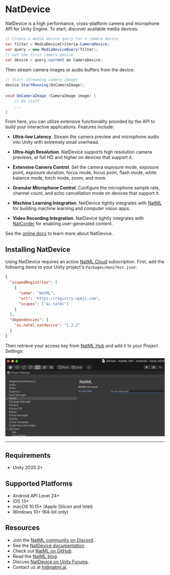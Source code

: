 # NatDevice
NatDevice is a high performance, cross-platform camera and microphone API for Unity Engine. To start, discover available media devices:
```csharp
// Create a media device query for a camera device
var filter = MediaDeviceCriteria.CameraDevice;
var query = new MediaDeviceQuery(filter);
// Get the first camera device
var device = query.current as CameraDevice;
```

Then stream camera images or audio buffers from the device:
```csharp
// Start streaming camera images
device.StartRunning(OnCameraImage);

void OnCameraImage (CameraImage image) {
    // Do stuff
    ...
}
```

From here, you can utilize extensive functionality provided by the API to build your interactive applications. Features include:

+ **Ultra-low Latency**. Stream the camera preview and microphone audio into Unity with extremely small overhead.

+ **Ultra-high Resolution**. NatDevice supports high resolution camera previews, at full HD and higher on devices that support it.

+ **Extensive Camera Control**. Set the camera exposure mode, exposure point, exposure duration, focus mode, focus point, flash mode, white balance mode, torch mode, zoom, and more.

+ **Granular Microphone Control**. Configure the microphone sample rate, channel count, and echo cancellation mode on devices that support it.

+ **Machine Learning Integration**. NatDevice tightly integrates with [NatML](https://github.com/natmlx/NatML) for building machine learning and computer vision apps.

+ **Video Recording Integration**. NatDevice tightly integrates with [NatCorder](https://github.com/natmlx/NatCorder) for enabling user-generated content.

See the [online docs](https://docs.natml.ai/natdevice) to learn more about NatDevice.

## Installing NatDevice
Using NatDevice requires an active [NatML Cloud](https://natml.ai/pricing) subscription. First, add the following items to your Unity project's `Packages/manifest.json`:
```json
{
  "scopedRegistries": [
    {
      "name": "NatML",
      "url": "https://registry.npmjs.com",
      "scopes": ["ai.natml"]
    }
  ],
  "dependencies": {
    "ai.natml.natdevice": "1.2.2"
  }
}
```
Then retrieve your access key from [NatML Hub](https://hub.natml.ai/profile) and add it to your Project Settings:

![specifying your access key](.media/key.png)
___

## Requirements
- Unity 2020.3+

## Supported Platforms
- Android API Level 24+
- iOS 13+
- macOS 10.15+ (Apple Silicon and Intel)
- Windows 10+ (64-bit only)

## Resources
- Join the [NatML community on Discord](https://discord.gg/y5vwgXkz2f).
- See the [NatDevice documentation](https://docs.natml.ai/natdevice).
- Check out [NatML on GitHub](https://github.com/natmlx).
- Read the [NatML blog](https://blog.natml.ai/).
- Discuss [NatDevice on Unity Forums](https://blog.natml.ai/natdevice-simplifying-media-devices-619fc97c74).
- Contact us at [hi@natml.ai](mailto:hi@natml.ai).